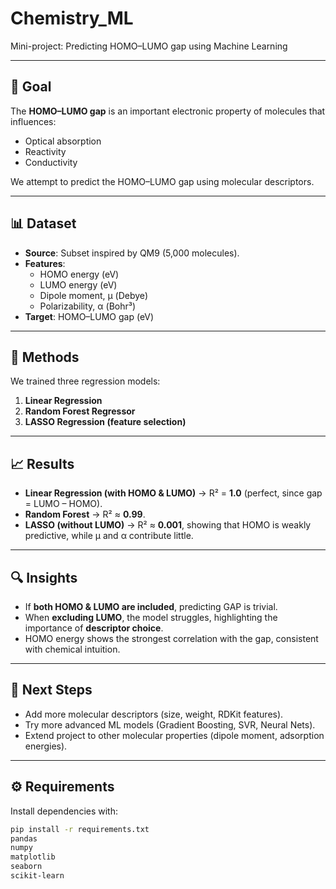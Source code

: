 # Chemistry_ML
Mini-project: Predicting HOMO–LUMO gap using Machine Learning

---

## 🎯 Goal
The **HOMO–LUMO gap** is an important electronic property of molecules that influences:  
- Optical absorption  
- Reactivity  
- Conductivity  

We attempt to predict the HOMO–LUMO gap using molecular descriptors.  

---

## 📊 Dataset
- **Source**: Subset inspired by QM9 (5,000 molecules).  
- **Features**:  
  - HOMO energy (eV)  
  - LUMO energy (eV)  
  - Dipole moment, μ (Debye)  
  - Polarizability, α (Bohr³)  
- **Target**: HOMO–LUMO gap (eV)  

---

## 🔧 Methods
We trained three regression models:  
1. **Linear Regression**  
2. **Random Forest Regressor**  
3. **LASSO Regression (feature selection)**  

---

## 📈 Results
- **Linear Regression (with HOMO & LUMO)** → R² = **1.0** (perfect, since gap = LUMO – HOMO).  
- **Random Forest** → R² ≈ **0.99**.  
- **LASSO (without LUMO)** → R² ≈ **0.001**, showing that HOMO is weakly predictive, while μ and α contribute little.  

---

## 🔍 Insights
- If **both HOMO & LUMO are included**, predicting GAP is trivial.  
- When **excluding LUMO**, the model struggles, highlighting the importance of **descriptor choice**.  
- HOMO energy shows the strongest correlation with the gap, consistent with chemical intuition.  

---

## 📌 Next Steps
- Add more molecular descriptors (size, weight, RDKit features).  
- Try more advanced ML models (Gradient Boosting, SVR, Neural Nets).  
- Extend project to other molecular properties (dipole moment, adsorption energies).  

---

## ⚙️ Requirements
Install dependencies with:
```bash
pip install -r requirements.txt
pandas
numpy
matplotlib
seaborn
scikit-learn
